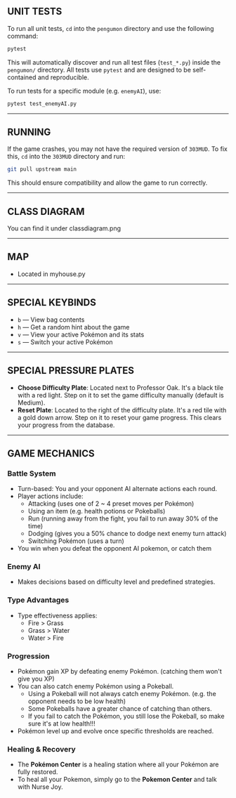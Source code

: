 
## UNIT TESTS

To run all unit tests, `cd` into the `pengumon` directory and use the following command:

```bash
pytest
```

This will automatically discover and run all test files (`test_*.py`) inside the `pengumon/` directory.
All tests use `pytest` and are designed to be self-contained and reproducible.

To run tests for a specific module (e.g. `enemyAI`), use:

```bash
pytest test_enemyAI.py
```

---

## RUNNING

If the game crashes, you may not have the required version of `303MUD`. To fix this, `cd` into the `303MUD` directory and run:

```bash
git pull upstream main
```

This should ensure compatibility and allow the game to run correctly.

---

## CLASS DIAGRAM

You can find it under classdiagram.png

---

## MAP

- Located in myhouse.py

---

## SPECIAL KEYBINDS

- `b` — View bag contents
- `h` — Get a random hint about the game
- `v` — View your active Pokémon and its stats
- `s` — Switch your active Pokémon

---

## SPECIAL PRESSURE PLATES

- **Choose Difficulty Plate**: Located next to Professor Oak. It's a black tile with a red light. Step on it to set the game difficulty manually (default is Medium).
- **Reset Plate**: Located to the right of the difficulty plate. It's a red tile with a gold down arrow. Step on it to reset your game progress. This clears your progress from the database.

---

## GAME MECHANICS

### Battle System

- Turn-based: You and your opponent AI alternate actions each round.
- Player actions include:
  - Attacking (uses one of 2 ~ 4 preset moves per Pokémon)
  - Using an item (e.g. health potions or Pokeballs)
  - Run (running away from the fight, you fail to run away 30% of the time)
  - Dodging (gives you a 50% chance to dodge next enemy turn attack)
  - Switching Pokémon (uses a turn)
- You win when you defeat the opponent AI pokemon, or catch them

### Enemy AI

- Makes decisions based on difficulty level and predefined strategies.

### Type Advantages

- Type effectiveness applies:
  - Fire > Grass
  - Grass > Water
  - Water > Fire

### Progression

- Pokémon gain XP by defeating enemy Pokémon. (catching them won't give you XP)
- You can also catch enemy Pokémon using a Pokeball.
  - Using a Pokeball will not always catch enemy Pokémon. (e.g. the opponent needs to be low health)
  - Some Pokeballs have a greater chance of catching than others.
  - If you fail to catch the Pokémon, you still lose the Pokeball, so make sure it's at low health!!!
- Pokémon level up and evolve once specific thresholds are reached.

### Healing & Recovery

- The **Pokémon Center** is a healing station where all your Pokémon are fully restored.
- To heal all your Pokemon, simply go to the **Pokemon Center** and talk with Nurse Joy. 
